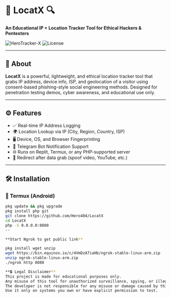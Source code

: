 # 🚀 LocatX 🔍  
**An Educational IP + Location Tracker Tool for Ethical Hackers & Pentesters**

![HeroTracker-X](https://img.shields.io/badge/Made%20By-Hero24--x-darkgreen?style=for-the-badge)
![License](https://img.shields.io/badge/Use-Ethical%20Only-red?style=for-the-badge)

---

## 🧠 About

**LocatX** is a powerful, lightweight, and ethical location tracker tool that grabs IP address, device info, ISP, and geolocation of a visitor using consent-based phishing-style social engineering methods. Designed for penetration testing demos, cyber awareness, and educational use only.

---

## ⚙️ Features

- ✅ Real-time IP Address Logging  
- 🌍 Location Lookup via IP (City, Region, Country, ISP)  
- 🖥️ Device, OS, and Browser Fingerprinting  
- 📲 Telegram Bot Notification Support  
- 🌐 Runs on Replit, Termux, or any PHP-supported server  
- 🎯 Redirect after data grab (spoof video, YouTube, etc.)

---

## 🛠 Installation

### 📲 Termux (Android)

```bash
pkg update && pkg upgrade
pkg install php git
git clone https://github.com/Hero404/LocatX
cd LocatX
php -S 0.0.0.0:8080
--

**Start Ngrok to get public link**

pkg install wget unzip
wget https://bin.equinox.io/c/4VmDzA7iaHb/ngrok-stable-linux-arm.zip
unzip ngrok-stable-linux-arm.zip
./ngrok http 8080

**🔒 Legal Disclaimer**
This project is made for educational purposes only.
Any misuse of this tool for unauthorized surveillance, spying, or illegal activity is strictly prohibited.
The developer is not responsible for any misuse or damage caused by this tool.
Use it only on systems you own or have explicit permission to test.

